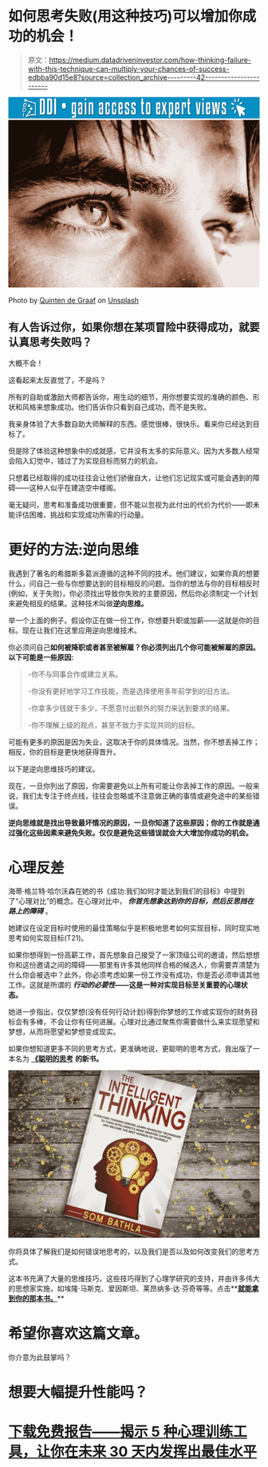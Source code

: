# 如何思考失败(用这种技巧)可以增加你成功的机会！

> 原文：<https://medium.datadriveninvestor.com/how-thinking-failure-with-this-technique-can-multiply-your-chances-of-success-edbba90d15e8?source=collection_archive---------42----------------------->

[![](img/ce659685e6fa609cf1edb0993c9a4d07.png)](http://www.track.datadriveninvestor.com/1B9E)![](img/437e45982f24ac30bd3d4ae657c8741e.png)

Photo by [Quinten de Graaf](https://unsplash.com/@quinten149?utm_source=medium&utm_medium=referral) on [Unsplash](https://unsplash.com?utm_source=medium&utm_medium=referral)

## 有人告诉过你，如果你想在某项冒险中获得成功，就要认真思考失败吗？

大概不会！

这看起来太反直觉了，不是吗？

所有的自助或激励大师都告诉你，用生动的细节，用你想要实现的准确的颜色、形状和风格来想象成功。他们告诉你只看到自己成功，而不是失败。

我亲身体验了大多数自助大师解释的东西。感觉很棒，很快乐。看来你已经达到目标了。

但是除了体验这种想象中的成就感，它并没有太多的实际意义。因为大多数人经常会陷入幻觉中，错过了为实现目标而努力的机会。

只想着已经取得的成功往往会让他们骄傲自大，让他们忘记现实或可能会遇到的障碍——这种人似乎在建造空中楼阁。

毫无疑问，思考和准备成功很重要，但不能以忽视为此付出的代价为代价——即未能评估困难、挑战和实现成功所需的行动量。

# 更好的方法:逆向思维

我遇到了著名的希腊斯多葛派遵循的这种不同的技术。他们建议，如果你真的想要什么，问自己一些与你想要达到的目标相反的问题。当你的想法与你的目标相反时(例如，关于失败)，你必须找出导致你失败的主要原因，然后你必须制定一个计划来避免相反的结果。这种技术叫做**逆向思维。**

举一个上面的例子。假设你正在做一份工作，你想要升职或加薪——这就是你的目标。现在让我们在这里应用逆向思维技术。

你必须问自己**如何被降职或者甚至被解雇？你必须列出几个你可能被解雇的原因。以下可能是一些原因:**

> -你不与同事合作或建立关系。
> 
> -你没有更好地学习工作技能，而是选择使用多年前学到的旧方法。
> 
> -你拿多少钱就干多少，不愿意付出额外的努力来达到要求的结果。
> 
> -你不理解上级的观点，甚至不致力于实现共同的目标。

可能有更多的原因是因为失业，这取决于你的具体情况。当然，你不想丢掉工作；相反，你的目标是更快地获得晋升。

以下是逆向思维技巧的建议。

现在，一旦你列出了原因，你需要避免以上所有可能让你丢掉工作的原因。一般来说，我们太专注于终点线，往往会忽略或不注意做正确的事情或避免途中的某些错误。

**逆向思维就是找出导致最坏情况的原因，一旦你知道了这些原因；你的工作就是通过强化这些因素来避免失败。仅仅是避免这些错误就会大大增加你成功的机会。**

# **心理反差**

海蒂·格兰特·哈尔沃森在她的书《成功:我们如何才能达到我们的目标》中提到了“心理对比”的概念。在心理对比中， ***你首先想象达到你的目标，然后反思挡在路上的障碍*** 。

她建议在设定目标时使用的最佳策略似乎是积极地思考如何实现目标，同时现实地思考如何实现目标(T21)。

如果你想得到一份高薪工作，首先想象自己接受了一家顶级公司的邀请，然后想想你和这份邀请之间的障碍——那里有许多其他同样合格的候选人，你需要弄清楚为什么你会被选中？此外，你必须考虑如果一份工作没有成功，你是否必须申请其他工作。这就是所谓的 ***行动的必要性*——这是一种对实现目标至关重要的心理状态。**

她进一步指出，仅仅梦想(没有任何行动计划)得到你梦想的工作或实现你的财务目标会有多棒，不会让你有任何进展。心理对比通过聚焦你需要做什么来实现愿望和梦想，从而将愿望和梦想变成现实。

如果你想知道更多不同的思考方式，更准确地说，更聪明的思考方式，我出版了一本名为 [**《聪明的思考**](http://geni.us/YDbiq) **的新书。**

![](img/2dff611e2cf646e0064fb7afd639eeb2.png)

你将具体了解我们是如何错误地思考的，以及我们是否以及如何改变我们的思考方式。

这本书充满了大量的思维技巧，这些技巧得到了心理学研究的支持，并由许多伟大的思想家实施，如埃隆·马斯克、爱因斯坦、莱昂纳多·达·芬奇等等。点击**[**就能拿到你的那本书。**](http://geni.us/YDbiq)**

# 希望你喜欢这篇文章。

你介意为此鼓掌吗？

# 想要大幅提升性能吗？

# [下载免费报告——揭示 5 种心理训练工具，让你在未来 30 天内发挥出最佳水平](http://sombathla.lpages.co/mentalshifts/)
